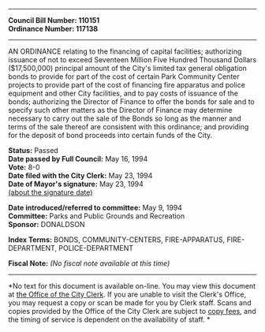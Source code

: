 * * * * *  
  
**Council Bill Number: [](#h0)[](#h2)110151**   
**Ordinance Number: 117138**  
  
* * * * *  
  
AN ORDINANCE relating to the financing of capital facilities; authorizing issuance of not to exceed Seventeen Million Five Hundred Thousand Dollars ($17,500,000) principal amount of the City's limited tax general obligation bonds to provide for part of the cost of certain Park Community Center projects to provide part of the cost of financing fire apparatus and police equipment and other City facilities, and to pay costs of issuance of the bonds; authorizing the Director of Finance to offer the bonds for sale and to specify such other matters as the Director of Finance may determine necessary to carry out the sale of the Bonds so long as the manner and terms of the sale thereof are consistent with this ordinance; and providing for the deposit of bond proceeds into certain funds of the City.  
  
**Status:** Passed   
**Date passed by Full Council:** May 16, 1994   
**Vote:** 8-0   
**Date filed with the City Clerk:** May 23, 1994   
**Date of Mayor's signature:** May 23, 1994   
[(about the signature date)](/~public/approvaldate.htm)   
  
  
**Date introduced/referred to committee:** May 9, 1994   
**Committee:** Parks and Public Grounds and Recreation   
**Sponsor:** DONALDSON   
  
**Index Terms:** BONDS, COMMUNITY-CENTERS, FIRE-APPARATUS, FIRE-DEPARTMENT, POLICE-DEPARTMENT  
  
**Fiscal Note:** *(No fiscal note available at this time)*  
  
* * * * *  
  
*No text for this document is available on-line. You may view this document at [the Office of the City Clerk](http://www.seattle.gov/leg/clerk/contactUs.htm). If you are unable to visit the Clerk's Office, you may request a copy or scan be made for you by Clerk staff. Scans and copies provided by the Office of the City Clerk are subject to [copy fees](http://clerk.seattle.gov/~public/clerkfees.htm), and the timing of service is dependent on the availability of staff. *  
  
  

